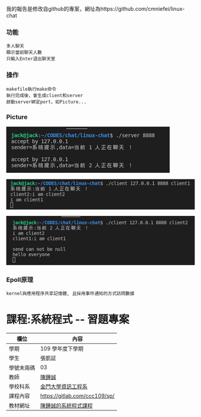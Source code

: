 我的報告是修改自github的專案，網址為https://github.com/cmniefei/linux-chat

### 功能

```
多人聊天
顯示當前聊天人數
只輸入Enter退出聊天室
```

### 操作

```
makefile執行make命令
執行完成後，會生成client和server
啟動server綁定port，如Picture...
```

### Picture

![picture](https://github.com/WWW-Jack/sp109b/blob/main/final/picture/epoll1.png)

![picture](https://github.com/WWW-Jack/sp109b/blob/main/final/picture/epoll2.png)

![picture](https://github.com/WWW-Jack/sp109b/blob/main/final/picture/epoll3.png)

### Epoll原理

```
kernel與應用程序共享記憶體, 且採用事件通知的方式訪問數據
```

# 課程:系統程式 -- 習題專案

欄位 | 內容
-----|--------
學期 | 109 學年度下學期
學生 |  張凱証
學號末兩碼 | 03
教師 | [陳鍾誠](https://www.nqu.edu.tw/educsie/index.php?act=blog&code=list&ids=4)
學校科系 | [金門大學資訊工程系](https://www.nqu.edu.tw/educsie/index.php)
課程內容 | https://gitlab.com/ccc109/sp/
教材網址 | [陳鍾誠的系統程式課程](http://programmermedia.org/root/%E9%99%B3%E9%8D%BE%E8%AA%A0/%E8%AA%B2%E7%A8%8B/%E7%B3%BB%E7%B5%B1%E7%A8%8B%E5%BC%8F/README.md)
